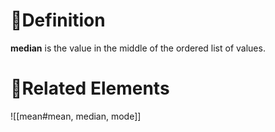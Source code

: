 # 📝Definition
**median** is the value in the middle of the ordered list of values.
# 🧬Related Elements
![[mean#mean, median, mode]]